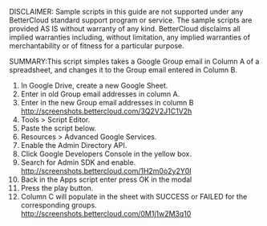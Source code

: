 DISCLAIMER: Sample scripts in this guide are not supported under any BetterCloud standard support program or service. The sample scripts are provided AS IS without warranty of any kind. BetterCloud disclaims all implied warranties including, without limitation, any implied warranties of merchantability or of fitness for a particular purpose.

SUMMARY:This script simples takes a Google Group email in Column A of a spreadsheet, and changes it to the Group email entered in Column B. 

1) In Google Drive, create a new Google Sheet.
2) Enter in old Group email addresses in column A.
3) Enter in the new Group email addresses in column B http://screenshots.bettercloud.com/3Q2V2J1C1V2h
4) Tools > Script Editor.
5) Paste the script below.
6) Resources > Advanced Google Services.
7) Enable the Admin Directory API.
8) Click Google Developers Console in the yellow box.
9) Search for Admin SDK and enable. http://screenshots.bettercloud.com/1H2m0o2y2Y0I
10) Back in the Apps script enter press OK in the modal
11) Press the play button.
12) Column C will populate in the sheet with SUCCESS or FAILED for the corresponding groups. http://screenshots.bettercloud.com/0M1j1w2M3q10

